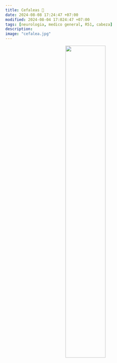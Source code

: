 ```yaml
---
title: Cefaleas 🧠
date: 2024-08-08 17:24:47 +07:00
modified: 2024-08-04 17:024:47 +07:00
tags: [neurologia, medico general, R51, cabeza]
description: 
image: "cefalea.jpg"
---
```

<p align="center">
  <img src="https://user-images.githubusercontent.com/102930875/184941638-d1b30461-4f3d-4169-8d6a-a6c2483a26eb.png" width="50%">
</p>